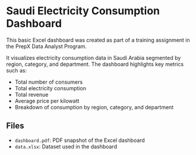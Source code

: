 # Saudi Electricity Consumption Dashboard

This basic Excel dashboard was created as part of a training assignment in the PrepX Data Analyst Program.

It visualizes electricity consumption data in Saudi Arabia segmented by region, category, and department. The dashboard highlights key metrics such as:

- Total number of consumers
- Total electricity consumption 
- Total revenue 
- Average price per kilowatt 
- Breakdown of consumption by region, category, and department

## Files
- `dashboard.pdf`: PDF snapshot of the Excel dashboard
- `data.xlsx`: Dataset used in the dashboard
